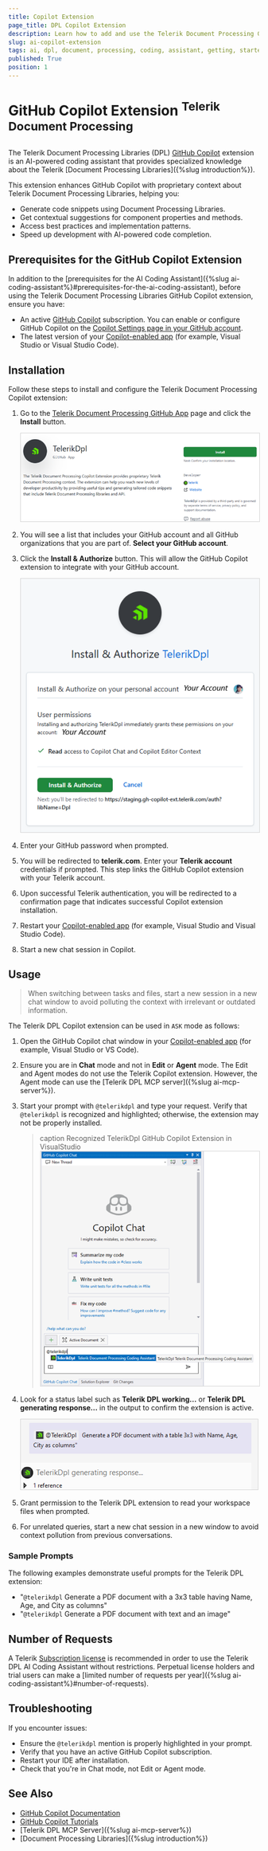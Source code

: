 ```yaml
---
title: Copilot Extension
page_title: DPL Copilot Extension
description: Learn how to add and use the Telerik Document Processing GitHub Copilot Extension as a DPL AI coding assistant and code generator for better developer productivity.
slug: ai-copilot-extension
tags: ai, dpl, document, processing, coding, assistant, getting, started, extension, copilot
published: True
position: 1
---
```

<style>
img[alt$="><"] {
  border: 1px solid lightgrey;
}
</style>

# GitHub Copilot Extension <sup>Telerik Document Processing</sup>

The Telerik Document Processing Libraries (DPL) [GitHub Copilot](https://github.com/features/copilot) extension is an AI-powered coding assistant that provides specialized knowledge about the Telerik [Document Processing Libraries]({%slug introduction%}).

This extension enhances GitHub Copilot with proprietary context about Telerik Document Processing Libraries, helping you:

* Generate code snippets using Document Processing Libraries.
* Get contextual suggestions for component properties and methods.
* Access best practices and implementation patterns.
* Speed up development with AI-powered code completion.

## Prerequisites for the GitHub Copilot Extension

In addition to the [prerequisites for the AI Coding Assistant]({%slug ai-coding-assistant%}#prerequisites-for-the-ai-coding-assistant), before using the Telerik Document Processing Libraries GitHub Copilot extension, ensure you have:

* An active [GitHub Copilot](https://github.com/features/copilot) subscription. You can enable or configure GitHub Copilot on the [Copilot Settings page in your GitHub account](https://github.com/settings/copilot).
* The latest version of your [Copilot-enabled app](https://docs.github.com/en/copilot/building-copilot-extensions/about-building-copilot-extensions#supported-clients-and-ides) (for example, Visual Studio or Visual Studio Code).

## Installation 

Follow these steps to install and configure the Telerik Document Processing Copilot extension:

1. Go to the [Telerik Document Processing GitHub App](https://github.com/apps/telerikdpl) page and click the **Install** button.

    ![Install Telerik Document Processing GitHub App ><](images/install-dpl-ai-copilot-extension.png)  

1. You will see a list that includes your GitHub account and all GitHub organizations that you are part of. **Select your GitHub account**.
1. Click the **Install & Authorize** button. This will allow the GitHub Copilot extension to integrate with your GitHub account.

    ![Telerik Document Processing GitHub App ><](images/dpl-ai-copilot-extension.png)   

1. Enter your GitHub password when prompted.
1. You will be redirected to **telerik.com**. Enter your **Telerik account** credentials if prompted. This step links the GitHub Copilot extension with your Telerik account.
1. Upon successful Telerik authentication, you will be redirected to a confirmation page that indicates successful Copilot extension installation.
1. Restart your [Copilot-enabled app](https://docs.github.com/en/copilot/building-copilot-extensions/about-building-copilot-extensions#supported-clients-and-ides) (for example, Visual Studio and Visual Studio Code).
1. Start a new chat session in Copilot.

## Usage

> When switching between tasks and files, start a new session in a new chat window to avoid polluting the context with irrelevant or outdated information.

The Telerik DPL Copilot extension can be used in `ASK` mode as follows:

1. Open the GitHub Copilot chat window in your [Copilot-enabled app](https://docs.github.com/en/copilot/building-copilot-extensions/about-building-copilot-extensions#supported-clients-and-ides) (for example, Visual Studio or VS Code).
1. Ensure you are in **Chat** mode and not in **Edit** or **Agent** mode. The Edit and Agent modes do not use the Telerik Copilot extension. However, the Agent mode can use the [Telerik DPL MCP server]({%slug ai-mcp-server%}).
1. Start your prompt with `@telerikdpl` and type your request. Verify that `@telerikdpl` is recognized and highlighted; otherwise, the extension may not be properly installed.

    >caption Recognized TelerikDpl GitHub Copilot Extension in VisualStudio
    ![Recognized TelerikDpl in VisualStudio ><](images/dpl-ai-copilot-extension-recognized.png)    

1. Look for a status label such as **Telerik DPL working...** or **Telerik DPL generating response...** in the output to confirm the extension is active.

    ![Telerik DPL generating response ><](images/dpl-ai-copilot-extension-generating-response.png)    

1. Grant permission to the Telerik DPL extension to read your workspace files when prompted.
1. For unrelated queries, start a new chat session in a new window to avoid context pollution from previous conversations.

### Sample Prompts

The following examples demonstrate useful prompts for the Telerik DPL extension:

* "`@telerikdpl` Generate a PDF document with a 3x3 table having Name, Age, and City as columns"
* "`@telerikdpl` Generate a PDF document with text and an image"

## Number of Requests

A Telerik [Subscription license](https://www.telerik.com/purchase.aspx?filter=web) is recommended in order to use the Telerik DPL AI Coding Assistant without restrictions. Perpetual license holders and trial users can make a [limited number of requests per year]({%slug ai-coding-assistant%}#number-of-requests).

## Troubleshooting

If you encounter issues:

* Ensure the `@telerikdpl` mention is properly highlighted in your prompt.
* Verify that you have an active GitHub Copilot subscription.
* Restart your IDE after installation.
* Check that you're in Chat mode, not Edit or Agent mode.

## See Also 

* [GitHub Copilot Documentation](https://docs.github.com/en/copilot)
* [GitHub Copilot Tutorials](https://github.com/features/copilot/tutorials)
* [Telerik DPL MCP Server]({%slug ai-mcp-server%})
* [Document Processing Libraries]({%slug introduction%})
